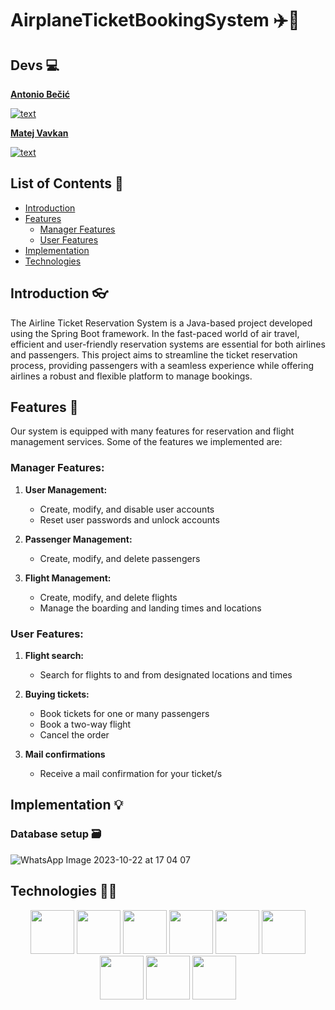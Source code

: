 # AirplaneTicketBookingSystem ✈️🎫


## Devs 💻

**[Antonio Bečić](https://github.com/AntonioB27)**

[![text](https://img.shields.io/badge/LinkedIn-0077B5?style=for-the-badge&logo=linkedin&logoColor=white)](https://www.linkedin.com/in/antonio-be%C4%8Di%C4%87-9a006624b/)

**[Matej Vavkan](https://github.com/v-matej)**

[![text](https://img.shields.io/badge/LinkedIn-0077B5?style=for-the-badge&logo=linkedin&logoColor=white)](https://www.linkedin.com/in/matej-vaukan-88803049/)


## List of Contents 📖
* [Introduction](#introduction)
* [Features](#features)
  * [Manager Features](#manager-features)
  * [User Features](#user-features)
* [Implementation](#implementation)
* [Technologies](#technologies)

## Introduction 👓
The Airline Ticket Reservation System is a Java-based project developed using the Spring Boot framework. In the fast-paced world of air travel, efficient and user-friendly reservation systems are essential for both airlines and passengers. This project aims to streamline the ticket reservation process, providing passengers with a seamless experience while offering airlines a robust and flexible platform to manage bookings.

## Features 📝
Our system is equipped with many features for reservation and flight management services. Some of the features we implemented are:

### Manager Features:
1. **User Management:**
   - Create, modify, and disable user accounts
   - Reset user passwords and unlock accounts
     
2. **Passenger Management:**
   - Create, modify, and delete passengers
   
3. **Flight Management:**
   - Create, modify, and delete flights
   - Manage the boarding and landing times and locations
  
### User Features:
1. **Flight search:**
   - Search for flights to and from designated locations and times

2. **Buying tickets:**
   - Book tickets for one or many passengers
   - Book a two-way flight 
   - Cancel the order
  
3. **Mail confirmations**
   - Receive a mail confirmation for your ticket/s 
  
## Implementation 💡

### Database setup 🗃️
![WhatsApp Image 2023-10-22 at 17 04 07](https://github.com/OSS-Java-Seminar-2023/AirlineManagementSystem/assets/114333980/e668e3ac-8968-4423-9bc2-f0a57a91d9e5)

 ## Technologies 👨‍💻
  <p align="center">
  <img src="https://cdn.jsdelivr.net/gh/devicons/devicon/icons/java/java-original-wordmark.svg" height="70"/>
  <img src="https://cdn.jsdelivr.net/gh/devicons/devicon/icons/spring/spring-original-wordmark.svg" height="70"/>  
  <img src="https://cdn.jsdelivr.net/gh/devicons/devicon/icons/intellij/intellij-original-wordmark.svg" height="70"/> 
  <img src="https://cdn.jsdelivr.net/gh/devicons/devicon/icons/html5/html5-original-wordmark.svg" height="70"/>
  <img src="https://cdn.jsdelivr.net/gh/devicons/devicon/icons/css3/css3-original-wordmark.svg" height="70"/>
  <img src="https://cdn.jsdelivr.net/gh/devicons/devicon/icons/bootstrap/bootstrap-original-wordmark.svg" height="70" />
  <img src="https://cdn.jsdelivr.net/gh/devicons/devicon/icons/javascript/javascript-original.svg" height="70" />
  <img src="https://cdn.jsdelivr.net/gh/devicons/devicon/icons/mysql/mysql-original-wordmark.svg" height="70"/>
  <img src="https://cdn.jsdelivr.net/gh/devicons/devicon/icons/docker/docker-original-wordmark.svg" height="70"/>
  </p>
